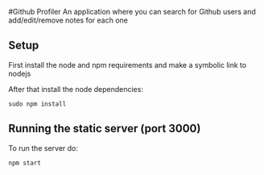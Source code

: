 #Github Profiler
An application where you can search for Github users and add/edit/remove notes for each one

## Setup
First install the node and npm requirements and make a symbolic link to nodejs

After that install the node dependencies:

```shellscript
sudo npm install
```

## Running the static server (port 3000)
To run the server do:
```shellscript
npm start
```